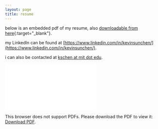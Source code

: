 ```yaml
---
layout: page
title: resume
---
```



below is an embedded pdf of my resume, also [downloadable from here](/assets/pdfs/Chen.Kevin.Resume.pdf){:target="_blank"}.

my LinkedIn can be found at [https://www.linkedin.com/in/kevinsunchen/](https://www.linkedin.com/in/kevinsunchen/).

i can also be contacted at [kschen at mit dot edu](mailto:kschen@mit.edu).


<object data="/assets/pdfs/Chen.Kevin.Resume.pdf" width="100%" height="980px" type='application/pdf'>
 <embed src="/assets/pdfs/Chen.Kevin.Resume.pdf">
        <p>This browser does not support PDFs. Please download the PDF to view it: <a href="/assets/pdfs/Chen.Kevin.Resume.pdf">Download PDF</a>.</p>
    </embed>
</object>